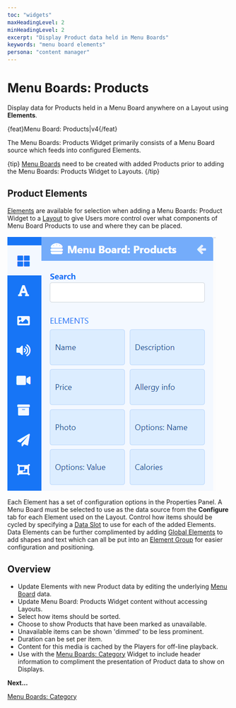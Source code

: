 ```yaml
---
toc: "widgets"
maxHeadingLevel: 2
minHeadingLevel: 2
excerpt: "Display Product data held in Menu Boards"
keywords: "menu board elements"
persona: "content manager"
---
```


# Menu Boards: Products

Display data for Products held in a Menu Board anywhere on a Layout using **Elements**.

{feat}Menu Board: Products|v4{/feat}

The Menu Boards: Products Widget primarily consists of a Menu Board source which feeds into configured Elements.

{tip}
[Menu Boards](media_menuboards.html) need to be created with added Products prior to adding the Menu Boards: Products Widget to Layouts.
{/tip}

## Product Elements

[Elements](https://test.xibo.org.uk/manual/en/layouts_editor#content-data-widgets-and-elements) are available for selection when adding a Menu Boards: Product Widget to a [Layout](https://test.xibo.org.uk/manual/en/layouts_editor.html) to give Users more control over what components of Menu Board Products to use and where they can be placed.

![Product Elements](img/v4_media_modules_product_elements.png)

Each Element has a set of configuration options in the Properties Panel. A Menu Board must be selected to use as the data source from the **Configure** tab for each Element used on the Layout. Control how items should be cycled by specifying a [Data Slot](https://test.xibo.org.uk/manual/en/layouts_editor.html#content-data-slots) to use for each of the added Elements. Data Elements can be further complimented by adding [Global Elements](https://test.xibo.org.uk/manual/en/layouts_editor.html#content-global-elements) to add shapes and text which can all be put into an [Element Group](https://test.xibo.org.uk/manual/en/layouts_editor.html#content-grouping-elements) for easier configuration and positioning.

## Overview

- Update Elements with new Product data by editing the underlying [Menu Board](media_menuboards.html#content-create-and-configure-categories) data.
- Update Menu Board: Products Widget content without accessing Layouts.
- Select how items should be sorted.
- Choose to show Products that have been marked as unavailable.
- Unavailable items can be shown 'dimmed' to be less prominent.
- Duration can be set per item.
- Content for this media is cached by the Players for off-line playback.
- Use with the [Menu Boards: Category](media_modules_menuboards_category.html) Widget to include header information to compliment the presentation of Product data to show on Displays.



**Next...**

[Menu Boards: Category](media_modules_menuboards_category.html)